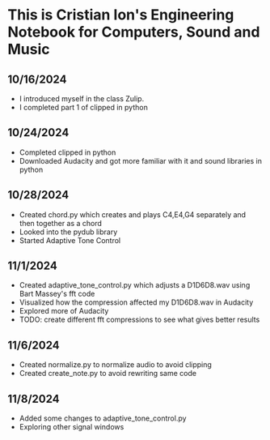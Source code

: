 # This is Cristian Ion's Engineering Notebook for Computers, Sound and Music

## 10/16/2024
- I introduced myself in the class Zulip.
- I completed part 1 of clipped in python

## 10/24/2024
- Completed clipped in python
- Downloaded Audacity and got more familiar with it and sound libraries in python

## 10/28/2024
- Created chord.py which creates and plays C4,E4,G4 separately and then together as a chord
- Looked into the pydub library
- Started Adaptive Tone Control

## 11/1/2024
- Created adaptive_tone_control.py which adjusts a D1D6D8.wav using Bart Massey's fft code
- Visualized how the compression affected my D1D6D8.wav in Audacity
- Explored more of Audacity
- TODO: create different fft compressions to see what gives better results

## 11/6/2024
- Created normalize.py to normalize audio to avoid clipping
- Created create_note.py to avoid rewriting same code

## 11/8/2024
- Added some changes to adaptive_tone_control.py
- Exploring other signal windows